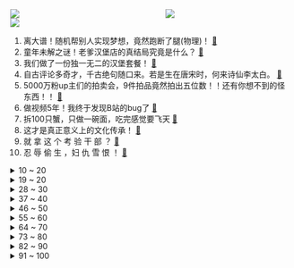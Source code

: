 <div >
	<a style="float:left;width:55%;" href = "https://github.com/anuraghazra/github-readme-stats">
	 <img src = "https://github-readme-stats.vercel.app/api?username=iuuuuuaena&theme=buefy&show_icons=true"/>
	</a>
	<a  style="float:right;width:45%" href = "https://github.com/anuraghazra/github-readme-stats">
	 <img  src="https://github-readme-stats.vercel.app/api/top-langs/?username=anuraghazra&layout=compact"/>
	</a>
	</div>

[![](https://img.shields.io/badge/jxd-@jxdgogogo.xyz-yellowgreen.svg)](https://www.jxdgogogo.xyz)<br>
1. 离大谱！随机帮别人实现梦想，竟然跑断了腿(物理)！ [:link:](//www.bilibili.com/video/BV1N3411b7Bo) <br>
2. 童年未解之谜！老爹汉堡店的真结局究竟是什么？ [:link:](//www.bilibili.com/video/BV1ZP4y1G72E) <br>
3. 我们做了一份独一无二的汉堡套餐！ [:link:](//www.bilibili.com/video/BV1fq4y1B7W8) <br>
4. 自古评论多奇才，千古绝句随口来。若是生在唐宋时，何来诗仙李太白。 [:link:](//www.bilibili.com/video/BV1Dq4y1B7Cv) <br>
5. 5000万粉up主们的拍卖会，9件拍品竟然拍出五位数！！还有你想不到的怪东西！！ [:link:](//www.bilibili.com/video/BV18g411N7gF) <br>
6. 做视频5年！我终于发现B站的bug了 [:link:](//www.bilibili.com/video/BV1nM4y1P7iJ) <br>
7. 拆100只蟹，只做一碗面，吃完感觉要飞天 [:link:](//www.bilibili.com/video/BV1j34y1R7C7) <br>
8. 这才是真正意义上的文化传承！ [:link:](//www.bilibili.com/video/BV16b4y1q7WT) <br>
9. 就 拿 这 个 考 验 干 部 ？ [:link:](//www.bilibili.com/video/BV1AS4y1X7t3) <br>
10. 忍 辱 偷 生 ，妇 仇 雪 恨   ！ [:link:](//www.bilibili.com/video/BV1Db4y1q7iL) <br>
<details>
<summary>10 ~ 20</summary>

11. 【同人动画】儿童迪迦3：平成三杰！！！！！！ [:link:](//www.bilibili.com/video/BV1ji4y1o7HY) <br>
12. 《孤勇者》前方核能！谁说女生不适合唱这歌？ [:link:](//www.bilibili.com/video/BV1vQ4y1v7Gk) <br>
13. 【时代少年团】《这福气给你要不要》之福气电影首映礼 [:link:](//www.bilibili.com/video/BV1vh41147yG) <br>
14. 一块十五年前的老腊肉吃之前还要签生死协议？ [:link:](//www.bilibili.com/video/BV1hS4y1R7mb) <br>
15. 大结局！最强的小队！最艰巨的任务！《士兵突击》P10（完） [:link:](//www.bilibili.com/video/BV1D44y1Y73M) <br>
16. 【夜店风】风 情 万 种 ~ [:link:](//www.bilibili.com/video/BV1mQ4y1v7rh) <br>
17. B 站 玩 梗 现 状 [:link:](//www.bilibili.com/video/BV1HY411s7gy) <br>
18. 进嘴30秒前还在蹦跶！有点猎奇但很美味，胖小伙啧啧称奇【凭啥这么贵ep34-白仁仔】 [:link:](//www.bilibili.com/video/BV1d3411t7rM) <br>
19. 自制美梦枕头，可以设定自己的梦境 [:link:](//www.bilibili.com/video/BV1DU4y1K7b9) <br>
</details>
<details>
<summary>19 ~ 20</summary>

20. 和我的精灵王子 领！证！啦！ [:link:](//www.bilibili.com/video/BV1kL411M7SF) <br>
21. 爆肝432小时！我做出了《海绵宝宝》3D同人动画！（2） [:link:](//www.bilibili.com/video/BV1N34y1R7Di) <br>
22. 学生餐后集体呕吐腹泻!“无能”校长痛哭换不动送餐公司 [:link:](//www.bilibili.com/video/BV1Wi4y1o733) <br>
23. 北方人的快乐 [:link:](//www.bilibili.com/video/BV1V34y1R7Bc) <br>
24. 【原神三神】不老不死 [:link:](//www.bilibili.com/video/BV1cS4y1X7LD) <br>
25. 这是你理解相对论的另一种方法 [:link:](//www.bilibili.com/video/BV17P4y1V7BX) <br>
26. 强大到令人窒息的王者对决，韩 服 王 者 就 这？#91 [:link:](//www.bilibili.com/video/BV1pS4y1R7U7) <br>
27. 小伙当年打工最爱吃的隆江猪脚饭，终于给帅小伙复刻出来了！ [:link:](//www.bilibili.com/video/BV1CM4y1P7pL) <br>
28. b 站 玩 梗 高 级 特 工 ！ [:link:](//www.bilibili.com/video/BV1dP4y1G7yV) <br>
</details>
<details>
<summary>28 ~ 30</summary>

29. 【半佛】《大千世界无奇不有》 [:link:](//www.bilibili.com/video/BV1TM4y1P7hW) <br>
30. 点开前没想到这个玩具这么可爱！！ [:link:](//www.bilibili.com/video/BV1HY41147gn) <br>
31. 当你把MC玩成开放世界... [:link:](//www.bilibili.com/video/BV1FY411s7Xm) <br>
32. 埃 及 法 老 [:link:](//www.bilibili.com/video/BV1tf4y1K7CL) <br>
33. 新年将至！惊喜不断！2022一月新番推荐&扫雷 [:link:](//www.bilibili.com/video/BV1L3411b7RW) <br>
34. 《 盛 世 美 颜 》 [:link:](//www.bilibili.com/video/BV1HL411M7z9) <br>
35. 公告栏：别跑！这也是新手教程的一部分！ [:link:](//www.bilibili.com/video/BV1FU4y1T7MW) <br>
36. 洛天依 乐正绫 原创《我没有歌能给你听》 [:link:](//www.bilibili.com/video/BV1WR4y147x4) <br>
37. 如果你在11月28日看到了，那我就祝你万事顺遂，永远开心。 [:link:](//www.bilibili.com/video/BV1if4y1K7DG) <br>
</details>
<details>
<summary>37 ~ 40</summary>

38. 【全站最雅】你唱歌剧是吧！ [:link:](//www.bilibili.com/video/BV1pS4y1R7mj) <br>
39. 全球十大自助餐之一！号称全球最豪华自助餐，龙虾鹅肝随便吃！ [:link:](//www.bilibili.com/video/BV1Sq4y1B7M8) <br>
40. 鹦鹉能有什么压迫感 [:link:](//www.bilibili.com/video/BV1y34y1971g) <br>
41. 史上最强直男随机化妆！还能像个人就不错了！ [:link:](//www.bilibili.com/video/BV1bP4y1V79y) <br>
42. 【羊巴鲁】终 局 之 战 [:link:](//www.bilibili.com/video/BV1Ub4y1q75a) <br>
43. 《 手 机 里 的 女 友 》 [:link:](//www.bilibili.com/video/BV13U4y1T7Dj) <br>
44. 我就一个，我要快乐 [:link:](//www.bilibili.com/video/BV1F44y1e7ok) <br>
45. 哆 啦 Agent [:link:](//www.bilibili.com/video/BV1RP4y1G7mP) <br>
46. 你 把 我 吃 了 吧 ！ [:link:](//www.bilibili.com/video/BV1Fb4y1B752) <br>
</details>
<details>
<summary>46 ~ 50</summary>

47. 人均9.8分！一起来看看，国创的明天？ [:link:](//www.bilibili.com/video/BV15U4y1T7hw) <br>
48. 《 小 组 作 业 的 魅 力 》 [:link:](//www.bilibili.com/video/BV1cY411s7Ct) <br>
49. 被抓到时，那名嫌疑人还在苦学刑法… [:link:](//www.bilibili.com/video/BV1Bq4y1B7Dz) <br>
50. 前方“甜蜜”大暴击！情侣对战天花板！！ [:link:](//www.bilibili.com/video/BV1gL411M7RH) <br>
51. 搞笑配音：像不像早上出门的你？好着急鸭！ [:link:](//www.bilibili.com/video/BV1y3411t7rc) <br>
52. 各种生猛海鲜做夜宵招待兄弟，吃嗨了一时嘴快溜了个辣眼福利~ [:link:](//www.bilibili.com/video/BV1kq4y1B7vp) <br>
53. 【罗翔】大一学生高考期间禁止离校！聊聊考试作弊犯罪 [:link:](//www.bilibili.com/video/BV1XM4y1A7Y5) <br>
54. 你尽管吃！小猫咪那我去解释！ [:link:](//www.bilibili.com/video/BV1Vr4y1Q7JV) <br>
55. C盘爆满怎么办？全网最全C盘清理攻略 [:link:](//www.bilibili.com/video/BV1o34y197vF) <br>
</details>
<details>
<summary>55 ~ 60</summary>

56. 烤串里究竟是什么肉？怒花2万，测完我就懵逼了【老爸评测】 [:link:](//www.bilibili.com/video/BV1Fq4y1z7xN) <br>
57. 带妈沫重返80年代 [:link:](//www.bilibili.com/video/BV1hL411M7VP) <br>
58. 不要再吃淀粉肠了，我做纯肉烤肠给你吃！好吃到跳舞哦 [:link:](//www.bilibili.com/video/BV1c44y1e7F7) <br>
59. 上头买了把1w块的椅子，居然不能坐??【图一乐07】 [:link:](//www.bilibili.com/video/BV18h411s7S2) <br>
60. 我把自己P成了女生？？ [:link:](//www.bilibili.com/video/BV15r4y1Q758) <br>
61. 华农兄弟：兄弟搞了个5G养猪场，参观学习一下，顺便尝下大厨的厨艺 [:link:](//www.bilibili.com/video/BV1TQ4y1i7oX) <br>
62. 【电竞星快报】有人想回，有人不想回，有的人大概永远都不知道回不回（第三季44期） [:link:](//www.bilibili.com/video/BV1aQ4y1v7pb) <br>
63. 这才叫无限反转！顶级编剧都写不出这样的悬疑剧情！ [:link:](//www.bilibili.com/video/BV1nr4y1Q7s5) <br>
64. 《 联 通 客 服 》 [:link:](//www.bilibili.com/video/BV1iF411b7uh) <br>
</details>
<details>
<summary>64 ~ 70</summary>

65. 卡点的顶级理解。 [:link:](//www.bilibili.com/video/BV1SF411b76Y) <br>
66. 【小马宝莉/MEME】Feel the way i do（M9） [:link:](//www.bilibili.com/video/BV1ef4y1K7Ca) <br>
67. 特别喜欢邓紫棋的恋爱观！ [:link:](//www.bilibili.com/video/BV1qf4y1K7C3) <br>
68. 【low君】《韩剧十大老婆》：不心动挑战又来了！你老婆喊你呐！ [:link:](//www.bilibili.com/video/BV1rh411s7HL) <br>
69. 别害怕~我的枪里没有子弹（上膛） [:link:](//www.bilibili.com/video/BV1d3411t7rZ) <br>
70. 求求学校物价真实点吧！！！ [:link:](//www.bilibili.com/video/BV1iL4y1p77d) <br>
71. 别找了，这就是地球上最顶级的牛肉了 [:link:](//www.bilibili.com/video/BV1JP4y1V73Y) <br>
72. 峡谷最骚剑魔🥵暗裔星灵 [:link:](//www.bilibili.com/video/BV1ef4y1K731) <br>
73. 这马超怎么这么可爱啊8.0！！！ [:link:](//www.bilibili.com/video/BV1Xg411N76F) <br>
</details>
<details>
<summary>73 ~ 80</summary>

74. 《孤勇者》我爸一开口我人傻了！前方持续高能！ [:link:](//www.bilibili.com/video/BV1A44y1e7pP) <br>
75. 1993年的中国发生了什么？【激荡四十年·1993】 [:link:](//www.bilibili.com/video/BV1H3411b7GF) <br>
76. 砸中正确金蛋的粉丝将会获得10000元 [:link:](//www.bilibili.com/video/BV1br4y1Q7Rr) <br>
77. 办一场宝宝周岁宴有多累？我不想办婚礼了！！ [:link:](//www.bilibili.com/video/BV12F411b7vD) <br>
78. 换季啦，兵哥哥教你叠衣服，收纳技巧学起来~ [:link:](//www.bilibili.com/video/BV1Vq4y1r7Jd) <br>
79. 这套童书不仅适合对科学有兴趣的孩子，成年人也可以看看。 [:link:](//www.bilibili.com/video/BV1Rh41147ET) <br>
80. 危了：吃一口差点被送走 [:link:](//www.bilibili.com/video/BV16b4y1q7RK) <br>
81. 结局感动上亿人，看完催人泪下！ [:link:](//www.bilibili.com/video/BV1hr4y1Q7Xq) <br>
82. 春喝 夏拍 秋收 冬醒 [:link:](//www.bilibili.com/video/BV19f4y1K7HT) <br>
</details>
<details>
<summary>82 ~ 90</summary>

83. 来自印度的利好消息 [:link:](//www.bilibili.com/video/BV1934y197i2) <br>
84. 一年一度的烤苞米终于来了！太久没吃了，特别想念！ [:link:](//www.bilibili.com/video/BV17r4y1Q7Lm) <br>
85. 成 年 人 的 理 性 崩 溃 ！ [:link:](//www.bilibili.com/video/BV1gq4y1r73W) <br>
86. 《记承天寺夜游之我不睡怀民也别想睡》 [:link:](//www.bilibili.com/video/BV1og411N7Gj) <br>
87. 从前是为师不解风情，如今啊，只想及时行乐。 [:link:](//www.bilibili.com/video/BV1Qh41147TL) <br>
88. 优菈配音演员子音直播抽取闺女现状 [:link:](//www.bilibili.com/video/BV1LP4y1V7M2) <br>
89. 沙盘推演：长津湖战役（上） [:link:](//www.bilibili.com/video/BV14M4y1P7pD) <br>
90. “你说有一千四百万之一的概率，对吧？” [:link:](//www.bilibili.com/video/BV1Jg411N7jE) <br>
91. 大学生如何在宿舍里拍出 《非诚勿扰》 [:link:](//www.bilibili.com/video/BV11q4y1B7Xv) <br>
</details>
<details>
<summary>91 ~ 100</summary>

92. iPhone13 pro 你留不住时间  但别留下遗憾 [:link:](//www.bilibili.com/video/BV1tg411N79J) <br>
93. 当你可以制作「功能各异」的特殊之心！ [:link:](//www.bilibili.com/video/BV1hP4y1V7wf) <br>
94. 天津版 水母迷因 （伯伯你手真是太欠了 [:link:](//www.bilibili.com/video/BV1pi4y1o7Nm) <br>
95. 温情翻唱！《岁月神偷》治愈（好诶） [:link:](//www.bilibili.com/video/BV13r4y1Q7a8) <br>
96. 反 向 带 货 2 .0 [:link:](//www.bilibili.com/video/BV1Pb4y1B7qd) <br>
97. 告诉迪士尼公主们我怀孕了 [:link:](//www.bilibili.com/video/BV1eY41147DL) <br>
98. 【STN快报第六季11】世界上首个BUG主题公园开业了！？ [:link:](//www.bilibili.com/video/BV1dQ4y1v7LY) <br>
99. 30多名中学生餐后集体呕吐，校长痛哭，河南封丘回应！ [:link:](//www.bilibili.com/video/BV1Ji4y1o7gU) <br>
100. 萨莉亚 厨子探店¥140 [:link:](//www.bilibili.com/video/BV1AQ4y1i7ui) <br>
</details>
